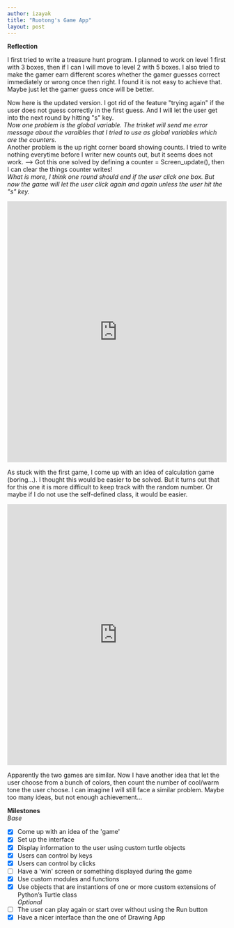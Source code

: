 ```yaml
---
author: izayak
title: "Ruotong's Game App"
layout: post
---
```


**Reflection**

I first tried to write a treasure hunt program. I planned to work on level 1 first with 3 boxes, then if I can I will move to level 2 with 5 boxes. I also tried to make the gamer earn different scores whether the gamer guesses correct immediately or wrong once then right. I found it is not easy to achieve that. Maybe just let the gamer guess once will be better.

Now here is the updated version. I got rid of the feature "trying again" if the user does not guess correctly in the first guess. And I will let the user get into the next round by hitting "s" key.   
*Now one problem is the global variable. The trinket will send me error message about the varaibles that I tried to use as global variables which are the counters.*    
Another problem is the up right corner board showing counts. I tried to write nothing everytime before I writer new counts out, but it seems does not work. --> Got this one solved by defining a counter = Screen_update(), then I can clear the things counter writes!    
*What is more, I think one round should end if the user click one box. But now the game will let the user click again and again unless the user hit the "s" key.*   

<iframe src="https://trinket.io/embed/python/b3b7f8f0d0" width="100%" height="600" frameborder="0" marginwidth="0" marginheight="0" allowfullscreen></iframe>






As stuck with the first game, I come up with an idea of calculation game (boring...). I thought this would be easier to be solved. But it turns out that for this one it is more difficult to keep track with the random number. Or maybe if I do not use the self-defined class, it would be easier.


<iframe src="https://trinket.io/embed/python/951dc6c3dc" width="100%" height="600" frameborder="0" marginwidth="0" marginheight="0" allowfullscreen></iframe>



Apparently the two games are similar. Now I have another idea that let the user choose from a bunch of colors, then count the number of cool/warm tone the user choose. I can imagine I will still face a similar problem. Maybe too many ideas, but not enough achievement...



**Milestones**  
*Base*  
- [x] Come up with an idea of the 'game'      
- [x] Set up the interface  
- [x] Display information to the user using custom turtle objects  
- [x] Users can control by keys  
- [x] Users can control by clicks  
- [ ] Have a 'win' screen or something displayed during the game    
- [x] Use custom modules and functions  
- [x] Use objects that are instantions of one or more custom extensions of Python’s Turtle class  
*Optional*  
- [ ] The user can play again or start over without using the Run button  
- [x] Have a nicer interface than the one of Drawing App  
